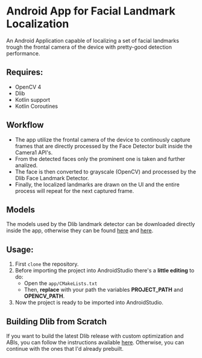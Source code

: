 # Android App for Facial Landmark Localization
An Android Application capable of localizing a set of facial landmarks trough the frontal camera of the device with pretty-good detection performance.

## Requires:
* OpenCV 4
* Dlib
* Kotlin support
* Kotlin Coroutines

## Workflow
- The app utilize the frontal camera of the device to continously capture frames that are directly processed by the Face Detector built inside the Camera1 API's.
- From the detected faces only the prominent one is taken and further analized.
- The face is then converted to grayscale (OpenCV) and processed by the Dlib Face Landmark Detector.
- Finally, the localized landmarks are drawn on the UI and the entire process will repeat for the next captured frame.

## Models
The models used by the Dlib landmark detector can be downloaded directly inside the app, otherwise they can be found [here](https://github.com/davisking/dlib-models) and [here](https://github.com/Luca96/dlib-minified-models/tree/master/face_landmarks).

## Usage:
1. First `clone` the repository.
2. Before importing the project into AndroidStudio there's a __little editing__ to do:
   * Open the `app/CMakeLists.txt`
   * Then, __replace__ with your path the variables **PROJECT_PATH** and **OPENCV_PATH**.
3. Now the project is ready to be imported into AndroidStudio.

## Building Dlib from Scratch
If you want to build the latest Dlib release with custom optimization and ABIs, you can follow the instructions available [here](https://github.com/Luca96/dlib-for-android). Otherwise, you can continue with the ones that I'd already prebuilt. 
